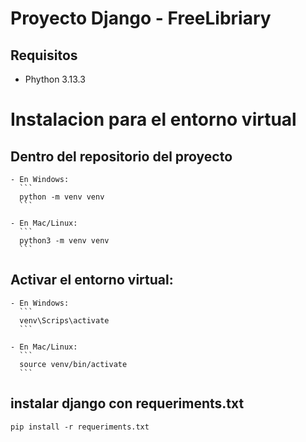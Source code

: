 # Proyecto Django - FreeLibriary

## Requisitos

- Phython 3.13.3

# Instalacion para el entorno virtual

## Dentro del repositorio del proyecto
    
    - En Windows:
      ```
      python -m venv venv
      ```
    
    - En Mac/Linux:
      ```
      python3 -m venv venv
      ```

## Activar el entorno virtual:

    - En Windows:
      ```
      venv\Scrips\activate
      ```
    
    - En Mac/Linux:
      ```
      source venv/bin/activate
      ```

## instalar django con requeriments.txt

    pip install -r requeriments.txt